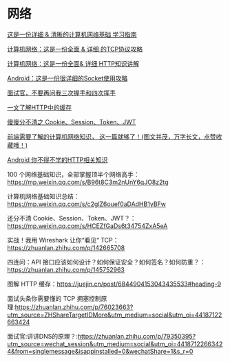 # 网络

[这是一份详细 & 清晰的计算机网络基础 学习指南](https://www.jianshu.com/p/45d27f3e1196)

[计算机网络：这是一份全面 & 详细 的TCP协议攻略](https://www.jianshu.com/p/65605622234b)

[计算机网络：这是一份全面& 详细 HTTP知识讲解](https://www.jianshu.com/p/a6d086a3997d)

[Android：这是一份很详细的Socket使用攻略](https://www.jianshu.com/p/089fb79e308b)

[面试官，不要再问我三次握手和四次挥手](https://juejin.im/post/5d9c284b518825095879e7a5)

[一文了解HTTP中的缓存](https://juejin.im/post/5dbf8438f265da4d4f65ba99)

[傻傻分不清之 Cookie、Session、Token、JWT](https://juejin.im/post/5e055d9ef265da33997a42cc#heading-19)

[前端需要了解的计算机网络知识， 这一篇就够了！(图文并茂，万字长文，点赞收藏哦！)](https://juejin.im/post/5e51febde51d4526c932b390#heading-39) 

[Android 你不得不学的HTTP相关知识](https://juejin.im/post/5e8b4b69f265da47f25609ce)



100 个网络基础知识，全部掌握顶半个网络高手：https://mp.weixin.qq.com/s/B96t8C3m2nUnY6qJO8z2tg

计算机网络基础知识总结：https://mp.weixin.qq.com/s/c2glZ6ouef0aDAdHB1yBFw

还分不清 Cookie、Session、Token、JWT？：https://mp.weixin.qq.com/s/HCEZfGaDs6t34754ZxA5eA

实战！我用 Wireshark 让你“看见“ TCP：https://zhuanlan.zhihu.com/p/142665708

四连问：API 接口应该如何设计？如何保证安全？如何签名？如何防重？：https://zhuanlan.zhihu.com/p/145752963



图解 HTTP 缓存：https://juejin.cn/post/6844904153043435533#heading-9

面试头条你需要懂的 TCP 拥塞控制原理:https://zhuanlan.zhihu.com/p/76023663?utm_source=ZHShareTargetIDMore&utm_medium=social&utm_oi=44187122663424

面试官:讲讲DNS的原理？:https://zhuanlan.zhihu.com/p/79350395?utm_source=wechat_session&utm_medium=social&utm_oi=44187122663424&from=singlemessage&isappinstalled=0&wechatShare=1&s_r=0
